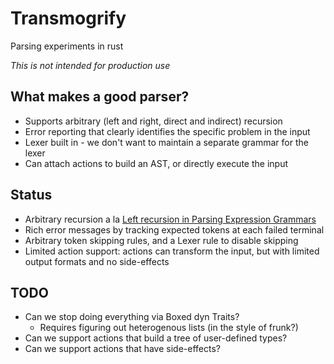 # Transmogrify

Parsing experiments in rust

*This is not intended for production use*

## What makes a good parser?
- Supports arbitrary (left and right, direct and indirect) recursion
- Error reporting that clearly identifies the specific problem in the input
- Lexer built in - we don't want to maintain a separate grammar for the lexer
- Can attach actions to build an AST, or directly execute the input

## Status
- Arbitrary recursion a la [Left recursion in Parsing Expression Grammars](https://doi.org/10.1016/j.scico.2014.01.013)
- Rich error messages by tracking expected tokens at each failed terminal
- Arbitrary token skipping rules, and a Lexer rule to disable skipping
- Limited action support: actions can transform the input, but with limited output formats and no side-effects

## TODO
- Can we stop doing everything via Boxed dyn Traits?
  - Requires figuring out heterogenous lists (in the style of frunk?)
- Can we support actions that build a tree of user-defined types?
- Can we support actions that have side-effects?
